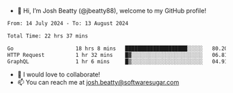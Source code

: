 - 👋 Hi, I’m Josh Beatty (@jbeatty88), welcome to my GitHub profile!

<!--START_SECTION:waka-->

```txt
From: 14 July 2024 - To: 13 August 2024

Total Time: 22 hrs 37 mins

Go                    18 hrs 8 mins   ████████████████████░░░░░   80.20 %
HTTP Request          1 hr 32 mins    █▓░░░░░░░░░░░░░░░░░░░░░░░   06.81 %
GraphQL               1 hr 6 mins     █▒░░░░░░░░░░░░░░░░░░░░░░░   04.91 %
```

<!--END_SECTION:waka-->

- 💞️ I would love to collaborate!
- 📫 You can reach me at josh.beatty@softwaresugar.com

<!---
jbeatty88/jbeatty88 is a ✨ special ✨ repository because its `README.md` (this file) appears on your GitHub profile.
You can click the Preview link to take a look at your changes.
--->
